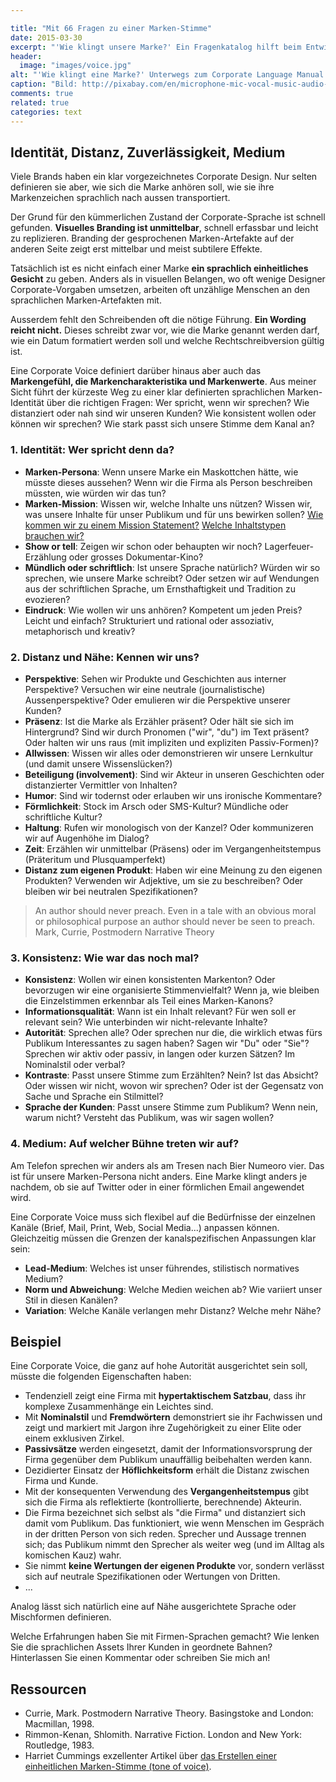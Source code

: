 ```yaml
---

title: "Mit 66 Fragen zu einer Marken-Stimme"
date: 2015-03-30
excerpt: "'Wie klingt unsere Marke?' Ein Fragenkatalog hilft beim Entwickeln eines Corporate Language Manuals, welches über das reine Wording hinausgeht."
header:
  image: "images/voice.jpg"
alt: "'Wie klingt eine Marke?' Unterwegs zum Corporate Language Manual."
caption: "Bild: http://pixabay.com/en/microphone-mic-vocal-music-audio-395382/"
comments: true
related: true
categories: text
---
```


## Identität, Distanz, Zuverlässigkeit, Medium

Viele Brands haben ein klar vorgezeichnetes Corporate Design. Nur selten definieren sie aber, wie sich die Marke anhören soll, wie sie ihre Markenzeichen sprachlich nach aussen transportiert.

Der Grund für den kümmerlichen Zustand der Corporate-Sprache ist schnell gefunden. **Visuelles Branding ist unmittelbar**, schnell erfassbar und leicht zu replizieren. Branding der gesprochenen Marken-Artefakte auf der anderen Seite zeigt erst mittelbar und meist subtilere Effekte.

Tatsächlich ist es nicht einfach einer Marke **ein sprachlich einheitliches Gesicht** zu geben. Anders als in visuellen Belangen, wo oft wenige Designer Corporate-Vorgaben umsetzen, arbeiten oft unzählige Menschen an den sprachlichen Marken-Artefakten mit. 

Ausserdem fehlt den Schreibenden oft die nötige Führung. **Ein Wording reicht nicht.** Dieses schreibt zwar vor, wie die Marke genannt werden darf, wie ein Datum formatiert werden soll und welche Rechtschreibversion gültig ist. 

Eine Corporate Voice definiert darüber hinaus aber auch das **Markengefühl, die Markencharakteristika und Markenwerte**. Aus meiner Sicht führt der kürzeste Weg zu einer klar definierten sprachlichen Marken-Identität über die richtigen Fragen: Wer spricht, wenn wir sprechen? Wie distanziert oder nah sind wir unseren Kunden? Wie konsistent wollen oder können wir sprechen? Wie stark passt sich unsere Stimme dem Kanal an?

### 1. Identität: Wer spricht denn da?

- **Marken-Persona**: Wenn unsere Marke ein Maskottchen hätte, wie müsste dieses aussehen? Wenn wir die Firma als Person beschreiben müssten, wie würden wir das tun?
- **Marken-Mission**: Wissen wir, welche Inhalte uns nützen? Wissen wir, was unsere Inhalte für unser Publikum und für uns bewirken sollen? [Wie kommen wir zu einem Mission Statement?](/mission-statement) [Welche Inhaltstypen brauchen wir?](/zwei-content-typen)
- **Show or tell**: Zeigen wir schon oder behaupten wir noch? Lagerfeuer-Erzählung oder grosses Dokumentar-Kino?
- **Mündlich oder schriftlich**: Ist unsere Sprache natürlich? Würden wir so sprechen, wie unsere Marke schreibt? Oder setzen wir auf Wendungen aus der schriftlichen Sprache, um Ernsthaftigkeit und Tradition zu evozieren?
- **Eindruck**: Wie wollen wir uns anhören? Kompetent um jeden Preis? Leicht und einfach? Strukturiert und rational oder assoziativ, metaphorisch und kreativ?


### 2. Distanz und Nähe: Kennen wir uns?

- **Perspektive**: Sehen wir Produkte und Geschichten aus interner Perspektive? Versuchen wir eine neutrale (journalistische) Aussenperspektive? Oder emulieren wir die Perspektive unserer Kunden?
- **Präsenz**: Ist die Marke als Erzähler präsent? Oder hält sie sich im Hintergrund? Sind wir durch Pronomen ("wir", "du") im Text präsent? Oder halten wir uns raus (mit impliziten und expliziten Passiv-Formen)?
- **Allwissen**: Wissen wir alles oder demonstrieren wir unsere Lernkultur (und damit unsere Wissenslücken?) 
- **Beteiligung (involvement)**: Sind wir Akteur in unseren Geschichten oder distanzierter Vermittler von Inhalten?
- **Humor**: Sind wir todernst oder erlauben wir uns ironische Kommentare?
- **Förmlichkeit**: Stock im Arsch oder SMS-Kultur? Mündliche oder schriftliche Kultur?
- **Haltung**: Rufen wir monologisch von der Kanzel? Oder kommunizeren wir auf Augenhöhe im Dialog?
- **Zeit**: Erzählen wir unmittelbar (Präsens) oder im Vergangenheitstempus (Präteritum und Plusquamperfekt)
- **Distanz zum eigenen Produkt**: Haben wir eine Meinung zu den eigenen Produkten? Verwenden wir Adjektive, um sie zu beschreiben? Oder bleiben wir bei neutralen Spezifikationen?

> An author should never preach. Even in a tale with an obvious moral or philosophical purpose an author should never be seen to preach. Mark, Currie, Postmodern Narrative Theory


### 3. Konsistenz: Wie war das noch mal?

- **Konsistenz**: Wollen wir einen konsistenten Markenton? Oder bevorzugen wir eine organisierte Stimmenvielfalt? Wenn ja, wie bleiben die Einzelstimmen erkennbar als Teil eines Marken-Kanons?
- **Informationsqualität**: Wann ist ein Inhalt relevant? Für wen soll er relevant sein? Wie unterbinden wir nicht-relevante Inhalte?
- **Autorität**: Sprechen alle? Oder sprechen nur die, die wirklich etwas fürs Publikum Interessantes zu sagen haben? Sagen wir "Du" oder "Sie"? Sprechen wir aktiv oder passiv, in langen oder kurzen Sätzen? Im Nominalstil oder verbal?
- **Kontraste**: Passt unsere Stimme zum Erzählten? Nein? Ist das Absicht? Oder wissen wir nicht, wovon wir sprechen? Oder ist der Gegensatz von Sache und Sprache ein Stilmittel?
- **Sprache der Kunden**: Passt unsere Stimme zum Publikum? Wenn nein, warum nicht? Versteht das Publikum, was wir sagen wollen?

### 4. Medium: Auf welcher Bühne treten wir auf?

Am Telefon sprechen wir anders als am Tresen nach Bier Numeoro vier. Das ist für unsere Marken-Persona nicht anders. Eine Marke klingt anders je nachdem, ob sie auf Twitter oder in einer förmlichen Email angewendet wird.

Eine Corporate Voice muss sich flexibel auf die Bedürfnisse der einzelnen Kanäle (Brief, Mail, Print, Web, Social Media...) anpassen können. Gleichzeitig müssen die Grenzen der kanalspezifischen Anpassungen klar sein:

- **Lead-Medium**: Welches ist unser führendes, stilistisch normatives Medium? 
- **Norm und Abweichung**: Welche Medien weichen ab? Wie variiert unser Stil in diesen Kanälen?
- **Variation**: Welche Kanäle verlangen mehr Distanz? Welche mehr Nähe?

## Beispiel

Eine Corporate Voice, die ganz auf hohe Autorität ausgerichtet sein soll, müsste die folgenden Eigenschaften haben:

- Tendenziell zeigt eine Firma mit **hypertaktischem Satzbau**, dass ihr komplexe Zusammenhänge ein Leichtes sind.
- Mit **Nominalstil** und **Fremdwörtern** demonstriert sie ihr Fachwissen und zeigt und markiert mit Jargon ihre Zugehörigkeit zu einer Elite oder einem exklusiven Zirkel.
- **Passivsätze** werden eingesetzt, damit der Informationsvorsprung der Firma gegenüber dem Publikum unauffällig beibehalten werden kann.
- Dezidierter Einsatz der **Höflichkeitsform** erhält die Distanz zwischen Firma und Kunde.
- Mit der konsequenten Verwendung des **Vergangenheitstempus** gibt sich die Firma als reflektierte (kontrollierte, berechnende) Akteurin.
- Die Firma bezeichnet sich selbst als "die Firma" und distanziert sich damit vom Publikum. Das funktioniert, wie wenn Menschen im Gespräch in der dritten Person von sich reden. Sprecher und Aussage trennen sich; das Publikum nimmt den Sprecher als weiter weg (und im Alltag als komischen Kauz) wahr.
- Sie nimmt **keine Wertungen der eigenen Produkte** vor, sondern verlässt sich auf neutrale Spezifikationen oder Wertungen von Dritten. 
- ...

Analog lässt sich natürlich eine auf Nähe ausgerichtete Sprache oder Mischformen definieren.

Welche Erfahrungen haben Sie mit Firmen-Sprachen gemacht? Wie lenken Sie die sprachlichen Assets Ihrer Kunden in geordnete Bahnen? Hinterlassen Sie einen Kommentar oder schreiben Sie mich an!

## Ressourcen

- Currie, Mark. Postmodern Narrative Theory. Basingstoke and London: Macmillan, 1998.
- Rimmon-Kenan, Shlomith. Narrative Fiction. London and New York: Routledge, 1983.
- Harriet Cummings exzellenter Artikel über [das Erstellen einer einheitlichen Marken-Stimme (tone of voice)](https://www.distilled.net/tone-of-voice/).